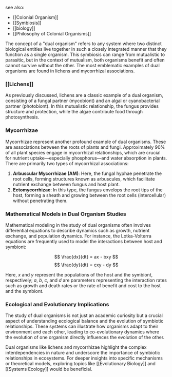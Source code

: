 see also:
- [[Colonial Organism]]
- [[Symbiosis]]
- [[biology]]
- [[Philosophy of Colonial Organisms]]

The concept of a "dual organism" refers to any system where two distinct biological entities live together in such a closely integrated manner that they function as a single organism. This symbiosis can range from mutualistic to parasitic, but in the context of mutualism, both organisms benefit and often cannot survive without the other. The most emblematic examples of dual organisms are found in lichens and mycorrhizal associations.

### [[Lichens]]

As previously discussed, lichens are a classic example of a dual organism, consisting of a fungal partner (mycobiont) and an algal or cyanobacterial partner (photobiont). In this mutualistic relationship, the fungus provides structure and protection, while the algae contribute food through photosynthesis.

### Mycorrhizae

Mycorrhizae represent another profound example of dual organisms. These are associations between the roots of plants and fungi. Approximately 90% of all plant species engage in mycorrhizal relationships, which are crucial for nutrient uptake—especially phosphorus—and water absorption in plants. There are primarily two types of mycorrhizal associations:

1. **Arbuscular Mycorrhizae (AM)**: Here, the fungal hyphae penetrate the root cells, forming structures known as arbuscules, which facilitate nutrient exchange between fungus and host plant.
2. **Ectomycorrhizae**: In this type, the fungus envelops the root tips of the host, forming a sheath and growing between the root cells (intercellular) without penetrating them.

### Mathematical Models in Dual Organism Studies

Mathematical modeling in the study of dual organisms often involves differential equations to describe dynamics such as growth, nutrient exchange, and population dynamics. For instance, the Lotka-Volterra equations are frequently used to model the interactions between host and symbiont:

$$ \frac{dx}{dt} = ax - bxy $$
$$ \frac{dy}{dt} = cxy - dy $$

Here, $x$ and $y$ represent the populations of the host and the symbiont, respectively; $a$, $b$, $c$, and $d$ are parameters representing the interaction rates such as growth and death rates or the rate of benefit and cost to the host and the symbiont.

### Ecological and Evolutionary Implications

The study of dual organisms is not just an academic curiosity but a crucial aspect of understanding ecological balance and the evolution of symbiotic relationships. These systems can illustrate how organisms adapt to their environment and each other, leading to co-evolutionary dynamics where the evolution of one organism directly influences the evolution of the other.

Dual organisms like lichens and mycorrhizae highlight the complex interdependencies in nature and underscore the importance of symbiotic relationships in ecosystems. For deeper insights into specific mechanisms or theoretical models, exploring topics like [[Evolutionary Biology]] and [[Systems Ecology]] would be beneficial.